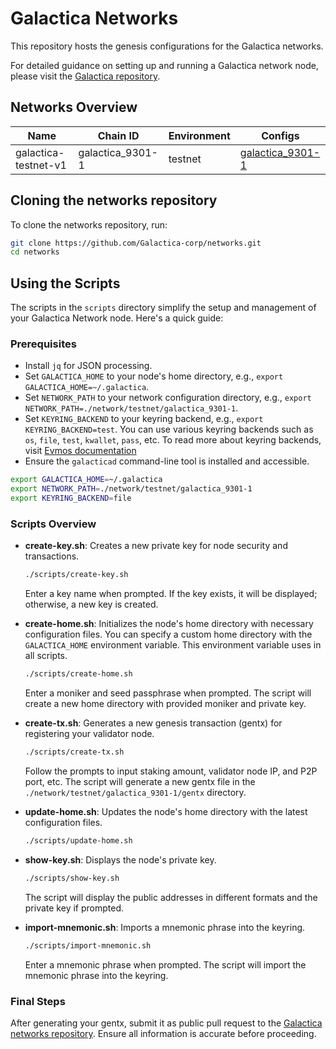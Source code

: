 # Galactica Networks

This repository hosts the genesis configurations for the Galactica networks.

For detailed guidance on setting up and running a Galactica network node, please visit the [Galactica repository](https://github.com/Galactica-corp/galactica).

## Networks Overview

| Name                 | Chain ID         | Environment | Configs                                                |
|----------------------|------------------|-------------|--------------------------------------------------------|
| galactica-testnet-v1 | galactica_9301-1 | testnet     | [galactica_9301-1](./network/testnet/galactica_9301-1) |

## Cloning the networks repository

To clone the networks repository, run:

```sh
git clone https://github.com/Galactica-corp/networks.git
cd networks
```


## Using the Scripts

The scripts in the `scripts` directory simplify the setup and management of your Galactica Network node. Here's a quick guide:

### Prerequisites

- Install `jq` for JSON processing.
- Set `GALACTICA_HOME` to your node's home directory, e.g., `export GALACTICA_HOME=~/.galactica`.
- Set `NETWORK_PATH` to your network configuration directory, e.g., `export NETWORK_PATH=./network/testnet/galactica_9301-1`.
- Set `KEYRING_BACKEND` to your keyring backend, e.g., `export KEYRING_BACKEND=test`. You can use various keyring backends such as `os`, `file`, `test`, `kwallet`, `pass`, etc. To read more about keyring backends, visit [Evmos documentation](https://docs.evmos.org/protocol/concepts/keyring#keyring-backends)
- Ensure the `galacticad` command-line tool is installed and accessible.

```sh
export GALACTICA_HOME=~/.galactica
export NETWORK_PATH=./network/testnet/galactica_9301-1
export KEYRING_BACKEND=file
```

### Scripts Overview

- **create-key.sh**: Creates a new private key for node security and transactions.
  ```bash
  ./scripts/create-key.sh
  ```
  Enter a key name when prompted. If the key exists, it will be displayed; otherwise, a new key is created.


- **create-home.sh**: Initializes the node's home directory with necessary configuration files. You can specify a custom home directory with the `GALACTICA_HOME` environment variable. This environment variable uses in all scripts.
  ```bash
  ./scripts/create-home.sh
  ```
  Enter a moniker and seed passphrase when prompted. The script will create a new home directory with provided moniker and private key.


- **create-tx.sh**: Generates a new genesis transaction (gentx) for registering your validator node.
  ```bash
  ./scripts/create-tx.sh
  ```
  Follow the prompts to input staking amount, validator node IP, and P2P port, etc. The script will generate a new gentx file in the `./network/testnet/galactica_9301-1/gentx` directory.


- **update-home.sh**: Updates the node's home directory with the latest configuration files.
  ```bash
  ./scripts/update-home.sh
  ```

- **show-key.sh**: Displays the node's private key.
  ```bash
  ./scripts/show-key.sh
  ```
    The script will display the public addresses in different formats and the private key if prompted.

- **import-mnemonic.sh**: Imports a mnemonic phrase into the keyring.
  ```bash
  ./scripts/import-mnemonic.sh
  ```
  Enter a mnemonic phrase when prompted. The script will import the mnemonic phrase into the keyring.

### Final Steps

After generating your gentx, submit it as public pull request to the [Galactica networks repository](https://github.com/Galactica-corp/networks). Ensure all information is accurate before proceeding.

